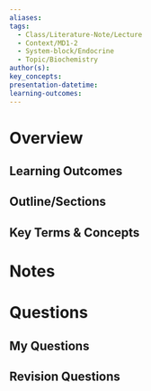 ```yaml
---
aliases:
tags:
  - Class/Literature-Note/Lecture
  - Context/MD1-2
  - System-block/Endocrine
  - Topic/Biochemistry
author(s):
key_concepts:
presentation-datetime:
learning-outcomes:
---
```



# Overview
## Learning Outcomes

## Outline/Sections

## Key Terms & Concepts


# Notes


# Questions

## My Questions
## Revision Questions




